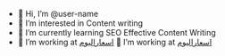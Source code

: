 - 👋 Hi, I’m @user-name
- 👀 I’m interested in Content writing
- 🌱 I’m currently learning SEO Effective Content Writing
- 💞️ I’m working at <a href="https://www.pricestday.com/" title="اسعار اليوم">اسعاراليوم</a>
💞️ I’m working at <a href="https://www.pricestday.com/" title="اسعار اليوم">اسعاراليوم</a>
